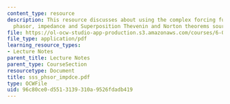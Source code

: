 ```yaml
---
content_type: resource
description: This resource discusses about using the complex forcing function, the
  phasor, impedance and Superposition Thevenin and Norton theorems source transformations.
file: https://ol-ocw-studio-app-production.s3.amazonaws.com/courses/6-071j-introduction-to-electronics-signals-and-measurement-spring-2006/96c80ce0d5513139310a9526fdadb419_sss_phsor_impdce.pdf
file_type: application/pdf
learning_resource_types:
- Lecture Notes
parent_title: Lecture Notes
parent_type: CourseSection
resourcetype: Document
title: sss_phsor_impdce.pdf
type: OCWFile
uid: 96c80ce0-d551-3139-310a-9526fdadb419
---
```

